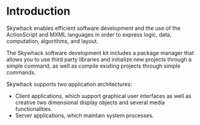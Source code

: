 # Introduction

Skywhack enables efficient software development and the use of the ActionScript and MXML languages in order to express logic, data, computation, algorithms, and layout.

The Skywhack software development kit includes a package manager that allows you to use third party libraries and initialize new projects through a simple command, as well as compile existing projects through simple commands.

Skywhack supports two application architectures:

- Client applications, which support graphical user interfaces as well as creative two dimensional display objects and several media functionalities.
- Server applications, which maintain system processes.